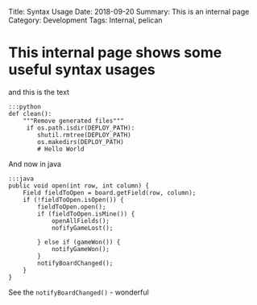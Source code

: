 Title: Syntax Usage
Date: 2018-09-20
Summary: This is an internal page
Category: Development
Tags: Internal, pelican


# This internal page shows some useful syntax usages


and this is the text

    :::python
    def clean():
        """Remove generated files"""
         if os.path.isdir(DEPLOY_PATH):
            shutil.rmtree(DEPLOY_PATH)
            os.makedirs(DEPLOY_PATH)
            # Hello World


And now in java

    :::java
    public void open(int row, int column) {
		Field fieldToOpen = board.getField(row, column);
		if (!fieldToOpen.isOpen()) {
			fieldToOpen.open();
			if (fieldToOpen.isMine()) {
				openAllFields();
				nofifyGameLost();

			} else if (gameWon()) {
				notifyGameWon();
			}
			notifyBoardChanged();
		}
	}


See the ```notifyBoardChanged()``` - wonderful
